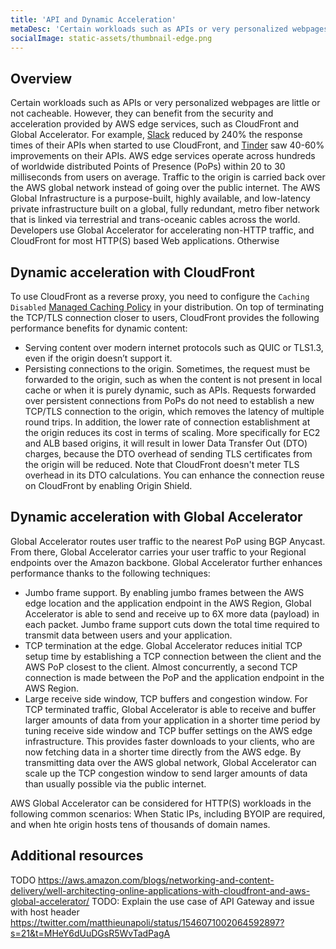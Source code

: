 ```yaml
---
title: 'API and Dynamic Acceleration'
metaDesc: 'Certain workloads such as APIs or very personalized webpages are little or not cacheable. However, they can benefit from the security and acceleration provided by AWS edge services, such as CloudFront and Global Accelerator.'
socialImage: static-assets/thumbnail-edge.png
---
```

## Overview
Certain workloads such as APIs or very personalized webpages are little or not cacheable. However, they can benefit from the security and acceleration provided by AWS edge services, such as CloudFront and Global Accelerator. For example, [Slack](https://www.youtube.com/watch?v=oVaTiRl9-v0) reduced by 240% the response times of their APIs when started to use CloudFront, and [Tinder](https://youtu.be/DeygvViFlXQ?t=883) saw 40-60% improvements on their APIs. AWS edge services operate across hundreds of worldwide distributed Points of Presence (PoPs) within 20 to 30 milliseconds from users on average. Traffic to the origin is carried back over the AWS global network instead of going over the public internet. The AWS Global Infrastructure is a purpose-built, highly available, and low-latency private infrastructure built on a global, fully redundant, metro fiber network that is linked via terrestrial and trans-oceanic cables across the world. Developers use Global Accelerator for accelerating non-HTTP traffic, and CloudFront for most HTTP(S) based Web applications. Otherwise 

## Dynamic acceleration with CloudFront
To use CloudFront as a reverse proxy, you need to configure the `Caching Disabled` [Managed Caching Policy](https://docs.aws.amazon.com/AmazonCloudFront/latest/DeveloperGuide/using-managed-cache-policies.html#:~:text=Name%3A%20CachingDisabled) in your distribution. On top of terminating the TCP/TLS connection closer to users, CloudFront provides the following performance benefits for dynamic content:
* Serving content over modern internet protocols such as QUIC or TLS1.3, even if the origin doesn’t support it. 
* Persisting connections to the origin. Sometimes, the request must be forwarded to the origin, such as when the content is not present in local cache or when it is purely dynamic, such as APIs. Requests forwarded over persistent connections from PoPs do not need to establish a new TCP/TLS connection to the origin, which removes the latency of multiple round trips. In addition, the lower rate of connection establishment at the origin reduces its cost in terms of scaling. More specifically for EC2 and ALB based origins, it will result in lower  Data Transfer Out (DTO) charges, because the DTO overhead of sending TLS certificates from the origin will be reduced. Note that CloudFront doesn't meter TLS overhead in its DTO calculations. You can enhance the connection reuse on CloudFront by enabling Origin Shield.

## Dynamic acceleration with Global Accelerator
Global Accelerator routes user traffic to the nearest PoP using BGP Anycast. From there, Global Accelerator carries your user traffic to your Regional endpoints over the Amazon backbone. Global Accelerator further enhances performance thanks to the following techniques:
* Jumbo frame support. By enabling jumbo frames between the AWS edge location and the application endpoint in the AWS Region, Global Accelerator is able to send and receive up to 6X more data (payload) in each packet. Jumbo frame support cuts down the total time required to transmit data between users and your application.
* TCP termination at the edge. Global Accelerator reduces initial TCP setup time by establishing a TCP connection between the client and the AWS PoP closest to the client. Almost concurrently, a second TCP connection is made between the PoP and the application endpoint in the AWS Region.
* Large receive side window, TCP buffers and congestion window. For TCP terminated traffic, Global Accelerator is able to receive and buffer larger amounts of data from your application in a shorter time period by tuning receive side window and TCP buffer settings on the AWS edge infrastructure. This provides faster downloads to your clients, who are now fetching data in a shorter time directly from the AWS edge. By transmitting data over the AWS global network, Global Accelerator can scale up the TCP congestion window to send larger amounts of data than usually possible via the public internet.

AWS Global Accelerator can be considered for HTTP(S) workloads in the following common scenarios: When Static IPs, including BYOIP are required, and when hte origin hosts tens of thousands of domain names.

## Additional resources
TODO https://aws.amazon.com/blogs/networking-and-content-delivery/well-architecting-online-applications-with-cloudfront-and-aws-global-accelerator/
TODO: Explain the use case of API Gateway and issue with host header https://twitter.com/matthieunapoli/status/1546071002064592897?s=21&t=MHeY6dUuDGsR5WvTadPagA